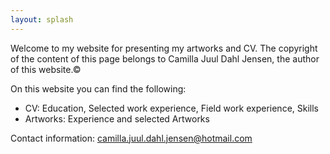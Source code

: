 ```yaml
---
layout: splash
---
```


Welcome to my website for presenting my artworks and CV. The copyright of the content of this page belongs to Camilla Juul Dahl Jensen, the author of this website.&copy;

On this website you can find the following: 
* CV: Education, Selected work experience, Field work experience, Skills
* Artworks: Experience and selected Artworks

Contact information: camilla.juul.dahl.jensen@hotmail.com